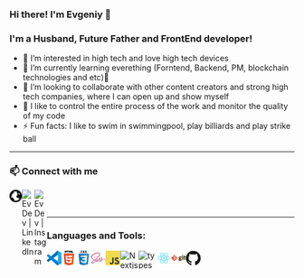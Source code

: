 ### Hi there! I'm Evgeniy 👋 

### I'm a Husband, Future Father and FrontEnd developer!


- 🔭  I’m interested in high tech and love high tech devices 
- 🌱 I’m currently learning everething (Forntend, Backend, PM, blockchain technologies and etc)🤣
- 💞️  I’m looking to collaborate with other content creators and strong high tech companies, where I can open up and show myself 
- 👀  I like to control the entire process of the work and monitor the quality of my code  
- ⚡  Fun facts: I like to swim in swimmingpool, play billiards and play strike ball 

---

  ### 📫 Connect with me

[<img align="left" alt="EvDev" width="22px" src="https://raw.githubusercontent.com/iconic/open-iconic/master/svg/globe.svg" />][website]
[<img align="left" alt="EvDev | LinkedIn" width="22px" src="https://cdn.jsdelivr.net/npm/simple-icons@v3/icons/linkedin.svg" />][linkedin]
[<img align="left" alt="EvDev | Instagram" width="22px" src="https://cdn.jsdelivr.net/npm/simple-icons@v3/icons/instagram.svg" />][instagram]

<br />
<br />

---

### Languages and Tools:

<img align="left" alt="Visual Studio Code" width="26px" src="https://raw.githubusercontent.com/github/explore/80688e429a7d4ef2fca1e82350fe8e3517d3494d/topics/visual-studio-code/visual-studio-code.png" />
<img align="left" alt="HTML5" width="26px" src="https://raw.githubusercontent.com/github/explore/80688e429a7d4ef2fca1e82350fe8e3517d3494d/topics/html/html.png" />
<img align="left" alt="CSS3" width="26px" src="https://raw.githubusercontent.com/github/explore/80688e429a7d4ef2fca1e82350fe8e3517d3494d/topics/css/css.png" />
<img align="left" alt="Sass" width="26px" src="https://raw.githubusercontent.com/github/explore/80688e429a7d4ef2fca1e82350fe8e3517d3494d/topics/sass/sass.png" />
<img align="left" alt="JavaScript" width="26px" src="https://raw.githubusercontent.com/github/explore/80688e429a7d4ef2fca1e82350fe8e3517d3494d/topics/javascript/javascript.png" />
<img align="left" alt="Nextjs" height="32" width="32" src="https://unpkg.com/simple-icons@v5/icons/nextdotjs.svg" />
<img align="left" alt="typescript" height="32" width="32" src="https://unpkg.com/simple-icons@v5/icons/typescript.svg" />
<img align="left" alt="React" width="26px" src="https://raw.githubusercontent.com/github/explore/80688e429a7d4ef2fca1e82350fe8e3517d3494d/topics/react/react.png" />
<img align="left" alt="Git" width="26px" src="https://raw.githubusercontent.com/github/explore/80688e429a7d4ef2fca1e82350fe8e3517d3494d/topics/git/git.png" />
<img align="left" alt="GitHub" width="26px" src="https://raw.githubusercontent.com/github/explore/78df643247d429f6cc873026c0622819ad797942/topics/github/github.png" />




[website]: https://evdev-portfolio.web.app/
[linkedin]: https://www.linkedin.com/in/evgeniy-pereverzev-4b677020b/
[instagram]: https://instagram.com/kalmbik61
